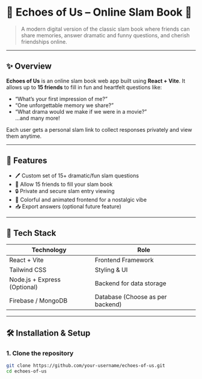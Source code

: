 # 🌸 Echoes of Us – Online Slam Book 🌸

> A modern digital version of the classic slam book where friends can share memories, answer dramatic and funny questions, and cherish friendships online.

---

## ✨ Overview

**Echoes of Us** is an online slam book web app built using **React + Vite**. It allows up to **15 friends** to fill in fun and heartfelt questions like:
- “What’s your first impression of me?”
- “One unforgettable memory we share?”
- “What drama would we make if we were in a movie?”  
...and many more!

Each user gets a personal slam link to collect responses privately and view them anytime.

---

## 📌 Features

- 🖊️ Custom set of 15+ dramatic/fun slam questions
- 💬 Allow 15 friends to fill your slam book
- 🔒 Private and secure slam entry viewing
- 🎉 Colorful and animated frontend for a nostalgic vibe
- 📥 Export answers (optional future feature)

---

## 🔧 Tech Stack

| Technology | Role              |
|------------|-------------------|
| React + Vite | Frontend Framework |
| Tailwind CSS | Styling & UI      |
| Node.js + Express (Optional) | Backend for data storage |
| Firebase / MongoDB | Database (Choose as per backend) |

---

## 🛠️ Installation & Setup

### 1. Clone the repository

```bash
git clone https://github.com/your-username/echoes-of-us.git
cd echoes-of-us
